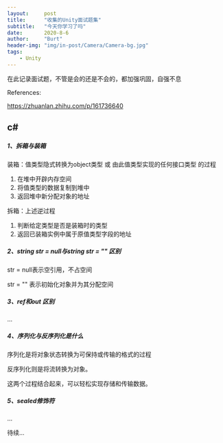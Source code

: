 ```yaml
---
layout:     post
title:      "收集的Unity面试题集"
subtitle:   "今天你学习了吗"
date:       2020-8-6
author:     "Burt"
header-img: "img/in-post/Camera/Camera-bg.jpg"
tags:
    - Unity
---
```








在此记录面试题，不管是会的还是不会的，都加强巩固，自强不息

References:

https://zhuanlan.zhihu.com/p/161736640



## c#

##### 1、拆箱与装箱

装箱：值类型隐式转换为object类型 或 由此值类型实现的任何接口类型 的过程

1. 在堆中开辟内存空间
2. 将值类型的数据复制到堆中
3. 返回堆中新分配对象的地址

拆箱：上述逆过程

1. 判断给定类型是否是装箱时的类型
2. 返回已装箱实例中属于原值类型字段的地址



##### 2、string str = null与string str = "" 区别

str = null表示空引用，不占空间

str = ""   表示初始化对象并为其分配空间



##### 3、ref和out 区别

...



##### 4、序列化与反序列化是什么

序列化是将对象状态转换为可保持或传输的格式的过程

反序列化则是将流转换为对象。

这两个过程结合起来，可以轻松实现存储和传输数据。



##### 5、sealed修饰符

...



待续...